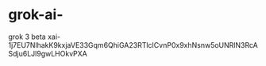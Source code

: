 # grok-ai-
grok 3 beta
xai-1j7EU7NlhakK9kxjaVE33Gqm6QhiGA23RTlcICvnP0x9xhNsnw5oUNRlN3RcASdju6LJl9gwLHOkvPXA
